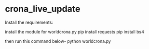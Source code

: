 # crona_live_update
Install the requirements:

install the module for worldcrona.py
pip install requests
pip install bs4

then run this command below-
python worldcrona.py
